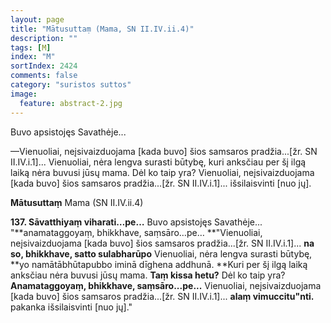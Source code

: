 ```yaml
---
layout: page
title: "Mātusuttaṃ (Mama, SN II.IV.ii.4)"
description: ""
tags: [M]
index: "M"
sortIndex: 2424
comments: false
category: "suristos suttos"
image:
  feature: abstract-2.jpg
---
```


Buvo apsistojęs Savathėje...

—Vienuoliai, neįsivaizduojama [kada buvo] šios samsaros pradžia...[žr. SN II.IV.i.1]... Vienuoliai, nėra lengva surasti būtybę, kuri anksčiau per šį ilgą laiką nėra buvusi jūsų mama. Dėl ko taip yra? Vienuoliai, neįsivaizduojama [kada buvo] šios samsaros pradžia...[žr. SN II.IV.i.1]... išsilaisvinti [nuo jų].

**Mātusuttaṃ** Mama (SN II.IV.ii.4)

**137. Sāvatthiyaṃ viharati…pe…** Buvo apsistojęs Savathėje... "**anamataggoyaṃ, bhikkhave, saṃsāro…pe… **"Vienuoliai, neįsivaizduojama [kada buvo] šios samsaros pradžia...[žr. SN II.IV.i.1]... **na so, bhikkhave, satto sulabharūpo** Vienuoliai, nėra lengva surasti būtybę, **yo namātābhūtapubbo iminā dīghena addhunā. **Kuri per šį ilgą laiką anksčiau nėra buvusi jūsų mama. **Taṃ kissa hetu?** Dėl ko taip yra? **Anamataggoyaṃ, bhikkhave, saṃsāro...pe...** Vienuoliai, neįsivaizduojama [kada buvo] šios samsaros pradžia...[žr. SN II.IV.i.1]... **alaṃ vimuccitu"nti.** pakanka išsilaisvinti [nuo jų]."
